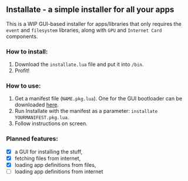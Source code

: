 ## Installate - a simple installer for all your apps

This is a WIP GUI-based installer for apps/libraries that only requires the `event` and `filesystem` libraries, along with `GPU` and `Internet Card` components.

### How to install:
1. Download the `installate.lua` file and put it into `/bin`.
2. Profit!

### How to use:
1. Get a manifest file (`NAME.pkg.lua`). One for the GUI bootloader can be downloaded [here](https://github.com/nullium21/oc-prog/blob/main/installate/eeprom.pkg.lua).
2. Run Installate with the manifest as a parameter: `installate YOURMANIFEST.pkg.lua`.
3. Follow instructions on screen.

### Planned features:
- [x] a GUI for installing the stuff,
- [x] fetching files from internet,
- [x] loading app definitions from files,
- [ ] loading app definitions from internet
